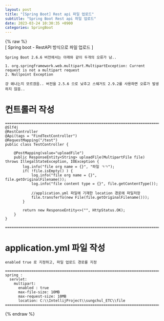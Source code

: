 ```yaml
---  
layout: post  
title: "[Spring Boot] Rest api 파일 업로드"  
subtitle: "Spring Boot Rest api 파일 업로드"  
date: 2023-03-24 10:30:35 +0900  
categories: SpringBoot  
---  
```

{% raw %}  
[ Spring boot - RestAPI 방식으로 파일 업로드 ]  
  
	Spring Boot 2.6.6 버전에서는 아래와 같이 두개의 오류가 남..  
  
	1. org.springframework.web.multipart.MultipartException: Current request is not a multipart request  
	2. Nullpoint Exception  
  
	걍 왜나는지 모르겠음.. 버전을 2.5.6 으로 낮추고 스웨거도 2.9.2를 사용하면 오류가 발생하지 않음..  
  
# 컨트롤러 작성  
  
	=================================================================================================================  
	@Slf4j  
	@RestController  
	@Api(tags = "FindTextController")  
	@RequestMapping("/test")  
	public class TestController {  
  
		@PostMapping(value="uploadFile")  
		public ResponseEntity<String> uploadFile(MultipartFile file) throws IllegalStateException, IOException {  
			log.info("file org name = {}", "파일 ㄱㄱ");  
			if( !file.isEmpty() ) {  
				log.info("file org name = {}", file.getOriginalFilename());  
				log.info("file content type = {}", file.getContentType());  
  
				//application.yml 파일에 기재한 location 경로에 파일저장  
				file.transferTo(new File(file.getOriginalFilename()));  
			}  
  
			return new ResponseEntity<>("", HttpStatus.OK);  
		}  
	}  
  
	=================================================================================================================  
  
# application.yml 파일 작성  
	enabled true 로 지정하고, 파일 업로드 경로를 지정  
  
	=================================================================================================================  
	spring :  
	  servlet:  
		multipart:  
		  enabled : true  
		  max-file-size: 10MB  
		  max-request-size: 10MB  
		  location: C:\\IntellijProject\\sungchul_ETC\\file  
	=================================================================================================================  
{% endraw %}